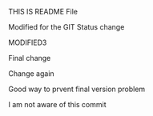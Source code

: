 THIS IS README File

Modified for the GIT Status change

MODIFIED3

Final change


Change again

Good way to prvent final version problem

I am not aware of this commit
